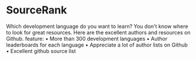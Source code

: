 # SourceRank

Which development language do you want to learn? You don't know where to look for great resources. Here are the excellent authors and resources on Github.
feature:
• More than 300 development languages
• Author leaderboards for each language
• Appreciate a lot of author lists on Github
• Excellent github source list
